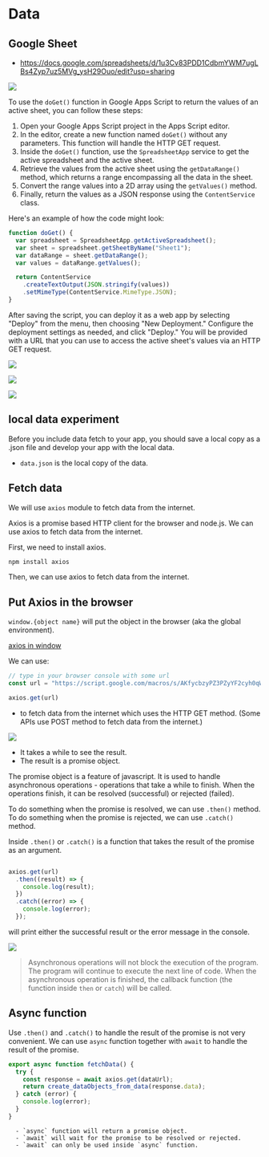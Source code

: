 # Data 

## Google Sheet

  - <https://docs.google.com/spreadsheets/d/1u3Cv83PDD1CdbmYWM7ugLBs4Zyp7uz5MVg_ysH29Ouo/edit?usp=sharing>

![](../img/create%20app%20script.png)

To use the `doGet()` function in Google Apps Script to return the values of an active sheet, you can follow these steps:

1. Open your Google Apps Script project in the Apps Script editor.
2. In the editor, create a new function named `doGet()` without any parameters. This function will handle the HTTP GET request.
3. Inside the `doGet()` function, use the `SpreadsheetApp` service to get the active spreadsheet and the active sheet.
4. Retrieve the values from the active sheet using the `getDataRange()` method, which returns a range encompassing all the data in the sheet.
5. Convert the range values into a 2D array using the `getValues()` method.
6. Finally, return the values as a JSON response using the `ContentService` class.

Here's an example of how the code might look:

```javascript
function doGet() {
  var spreadsheet = SpreadsheetApp.getActiveSpreadsheet();
  var sheet = spreadsheet.getSheetByName("Sheet1");
  var dataRange = sheet.getDataRange();
  var values = dataRange.getValues();

  return ContentService
    .createTextOutput(JSON.stringify(values))
    .setMimeType(ContentService.MimeType.JSON);
}
```

After saving the script, you can deploy it as a web app by selecting "Deploy" from the menu, then choosing "New Deployment." Configure the deployment settings as needed, and click "Deploy." You will be provided with a URL that you can use to access the active sheet's values via an HTTP GET request.

![](../img/deploy1.png)

![](../img/deploy2.png)

![](../img/deploy3.png)

## local data experiment

Before you include data fetch to your app, you should save a local copy as a .json file and develop your app with the local data. 

  - `data.json` is the local copy of the data.


## Fetch data

We will use `axios` module to fetch data from the internet.

Axios is a promise based HTTP client for the browser and node.js. We can use axios to fetch data from the internet.

First, we need to install axios.

```bash
npm install axios
```

Then, we can use axios to fetch data from the internet.

## Put Axios in the browser

`window.{object name}` will put the object in the browser (aka the global environment).

[axios in window](https://github.com/tpemartin/r-gallery2/blob/main/src/week12/App.jsx)

We can use:

```javascript
// type in your browser console with some url
const url = "https://script.google.com/macros/s/AKfycbzyPZ3PZyYF2cyh0qWBcjoGCrwoE99ePyUOfalnBsLnq2lz5YbNYvEGg8eZDP3CtUbBCw/exec"

axios.get(url)
```

  - to fetch data from the internet which uses the HTTP GET method. (Some APIs use POST method to fetch data from the internet.)


![](../img/axios%20promise.png)

  - It takes a while to see the result.
  - The result is a promise object.

The promise object is a feature of javascript. It is used to handle asynchronous operations - operations that take a while to finish. When the operations finish, it can be resolved (successful) or rejected (failed). 

To do something when the promise is resolved, we can use `.then()` method. To do something when the promise is rejected, we can use `.catch()` method.

Inside `.then()` or `.catch()` is a function that takes the result of the promise as an argument.

```javascript

axios.get(url)
  .then((result) => {
    console.log(result);
  })
  .catch((error) => {
    console.log(error);
  });
```

will print either the successful result or the error message in the console. 

![](../img/axios%20shows%20successful%20result.png)

> Asynchronous operations will not block the execution of the program. The program will continue to execute the next line of code. When the asynchronous operation is finished, the callback function (the function inside `then` or `catch`) will be called.

## Async function

Use `.then()` and `.catch()` to handle the result of the promise is not very convenient. We can use `async` function together with `await` to handle the result of the promise.


```javascript
export async function fetchData() {
  try {
    const response = await axios.get(dataUrl);
    return create_dataObjects_from_data(response.data);
  } catch (error) {
    console.log(error);
  }
}
```
    
      - `async` function will return a promise object.
      - `await` will wait for the promise to be resolved or rejected. 
      - `await` can only be used inside `async` function.